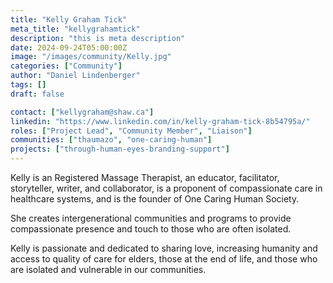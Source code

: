 ```yaml
---
title: "Kelly Graham Tick"
meta_title: "kellygrahamtick"
description: "this is meta description"
date: 2024-09-24T05:00:00Z
image: "/images/community/Kelly.jpg"
categories: ["Community"]
author: "Daniel Lindenberger"
tags: []
draft: false

contact: ["kellygraham@shaw.ca"]
linkedin: "https://www.linkedin.com/in/kelly-graham-tick-8b54795a/"
roles: ["Project Lead", "Community Member", "Liaison"]
communities: ["thaumazo", "one-caring-human"]
projects: ["through-human-eyes-branding-support"]
---
```


Kelly is an Registered Massage Therapist, an educator, facilitator, storyteller, writer, and collaborator, is a proponent of compassionate care in healthcare systems, and is the founder of One Caring Human Society.

She creates intergenerational communities and programs to provide compassionate presence and touch to those who are often isolated.

Kelly is passionate and dedicated to sharing love, increasing humanity and access to quality of care for elders, those at the end of life, and those who are isolated and vulnerable in our communities.